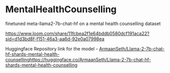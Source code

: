 # MentalHealthCounselling
finetuned meta-llama2-7b-chat-hf on a mental health counselling dataset

https://www.loom.com/share/11fcbea2f1e64bddb0580dcf191aca22?sid=d1d3bd8f-f151-46a3-aa6d-92e0a07998ea



Huggingface Repository link for the model - 
[ArmaanSeth/Llama-2-7b-chat-hf-shards-mental-health-counselling](https://huggingface.co/ArmaanSeth/Llama-2-7b-chat-hf-shards-mental-health-counselling)https://huggingface.co/ArmaanSeth/Llama-2-7b-chat-hf-shards-mental-health-counselling
